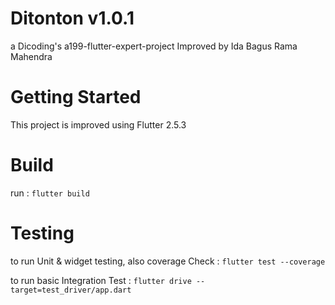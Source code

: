 # Ditonton v1.0.1

a Dicoding's a199-flutter-expert-project
Improved by Ida Bagus Rama Mahendra

# Getting Started
This project is improved using Flutter 2.5.3

# Build
run :
`flutter build`

# Testing
to run Unit & widget testing, also coverage Check :
`flutter test --coverage`

to run basic Integration Test :
`flutter drive --target=test_driver/app.dart` 